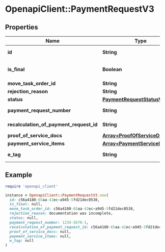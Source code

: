 # OpenapiClient::PaymentRequestV3

## Properties

| Name | Type | Description | Notes |
| ---- | ---- | ----------- | ----- |
| **id** | **String** |  | [optional][readonly] |
| **is_final** | **Boolean** |  | [optional][default to false] |
| **move_task_order_id** | **String** |  | [optional] |
| **rejection_reason** | **String** |  | [optional] |
| **status** | [**PaymentRequestStatusV3**](PaymentRequestStatusV3.md) |  | [optional] |
| **payment_request_number** | **String** |  | [optional][readonly] |
| **recalculation_of_payment_request_id** | **String** |  | [optional][readonly] |
| **proof_of_service_docs** | [**Array&lt;ProofOfServiceDocV3&gt;**](ProofOfServiceDocV3.md) |  | [optional] |
| **payment_service_items** | [**Array&lt;PaymentServiceItemV3&gt;**](PaymentServiceItemV3.md) |  | [optional] |
| **e_tag** | **String** |  | [optional][readonly] |

## Example

```ruby
require 'openapi_client'

instance = OpenapiClient::PaymentRequestV3.new(
  id: c56a4180-65aa-42ec-a945-5fd21dec0538,
  is_final: null,
  move_task_order_id: c56a4180-65aa-42ec-a945-5fd21dec0538,
  rejection_reason: documentation was incomplete,
  status: null,
  payment_request_number: 1234-5678-1,
  recalculation_of_payment_request_id: c56a4180-65aa-42ec-a945-5fd21dec0538,
  proof_of_service_docs: null,
  payment_service_items: null,
  e_tag: null
)
```

